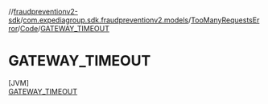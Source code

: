//[fraudpreventionv2-sdk](../../../../../index.md)/[com.expediagroup.sdk.fraudpreventionv2.models](../../../index.md)/[TooManyRequestsError](../../index.md)/[Code](../index.md)/[GATEWAY_TIMEOUT](index.md)

# GATEWAY_TIMEOUT

[JVM]\
[GATEWAY_TIMEOUT](index.md)
